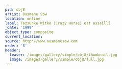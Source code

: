 ```yaml
---
pid: obj8
artist: Ousmane Sow
location: online
label: Tazsunke Witko (Crazy Horse) est assailli
_date: '1999'
object_type: composite
current_location:
source: http://www.ousmanesow.com
order: '8'
header:
  teaser: /images/gallery/simple/obj8/thumbnail.jpg
  image: /images/gallery/simple/obj8/full.jpg
---
```

